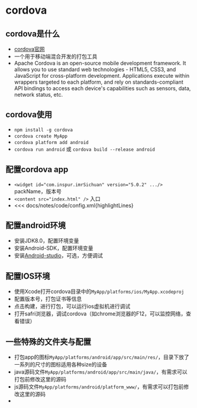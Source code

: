 # cordova

## cordova是什么
- [cordova官网](https://cordova.apache.org/)
- 一个用于移动端混合开发的打包工具
- Apache Cordova is an open-source mobile development framework. It allows you to use standard web technologies - HTML5, CSS3, and JavaScript for cross-platform development. Applications execute within wrappers targeted to each platform, and rely on standards-compliant API bindings to access each device's capabilities such as sensors, data, network status, etc.

## cordova使用
- `npm install -g cordova`
- `cordova create MyApp`
- `cordova platform add android`
- `cordova run android` 或 `cordova build --release android`

## 配置cordova app
- `<widget id="com.inspur.imrSichuan" version="5.0.2" .../>` packName，版本号
- `<content src="index.html" />` 入口
- <<< docs/notes/code/config.xml{highlightLines} 

## 配置android环境
- 安装JDK8.0，配置环境变量
- 安装Android-SDK，配置环境变量
- 安装[Android-studio](https://developer.android.google.cn/studio/)，可选，方便调试

## 配置IOS环境
- 使用Xcode打开cordova目录中的`MyApp/platforms/ios/MyApp.xcodeproj`
- 配置版本号，打包证书等信息
- 点击构建，进行打包，可以运行ios虚拟机进行调试
- 打开safri浏览器，调试cordova（如chrome浏览器的F12，可以监控网络，查看错误）

## 一些特殊的文件夹与配置
- 打包app的图标`MyApp/platforms/android/app/src/main/res/`，目录下放了一系列的尺寸的图标适用各种size的设备
- java源码文件`MyApp/platforms/android/app/src/main/java/`，有需求可以打包前修改这里的源码
- js源码文件`MyApp/platforms/android/platform_www/`，有需求可以打包前修改这里的源码
- 